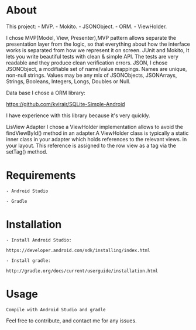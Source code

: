 # About
  This project:
    - MVP.
    - Mokito.
    - JSONObject.
    - ORM.
    - ViewHolder.
  
  I chose MVP(Model, View, Presenter),MVP pattern allows separate the presentation layer from the logic, so that everything about how the interface works is separated from how we represent it on screen. 
  JUnit and Mokito, It lets you write beautiful tests with clean & simple API.  The tests are very readable and they produce clean verification errors.
  JSON, I chose JSONObject, a modifiable set of name/value mappings. Names are unique, non-null strings. Values may be any mix of JSONObjects, JSONArrays, Strings, Booleans, Integers, Longs, Doubles or Null.
  
  Data base I chose a ORM library:
  
  https://github.com/kvirair/SQLite-Simple-Android
  
  I have experience with this library because it's very quickly.
  
  LisView Adapter I chose a ViewHolder implementation allows to avoid the findViewById() method in an adapter.A ViewHolder class is typically a static inner class in your adapter which holds references to the relevant views. in your layout. This reference is assigned to the row view as a tag via the setTag() method.
  
# Requirements

    - Android Studio

    - Gradle


# Installation

    - Install Android Studio:

    https://developer.android.com/sdk/installing/index.html

    - Install gradle:

    http://gradle.org/docs/current/userguide/installation.html

# Usage
    Compile with Android Studio and gradle


Feel free to contribute, and contact me for any issues.
